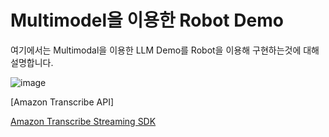 # Multimodel을 이용한 Robot Demo

여기에서는 Multimodal을 이용한 LLM Demo를 Robot을 이용해 구현하는것에 대해 설명합니다.

![image](https://github.com/kyopark2014/llm-demo-multimodal/assets/52392004/e0a4148c-c153-47d2-bf48-d0301a08a5de)

[Amazon Transcribe API]

[Amazon Transcribe Streaming SDK](https://github.com/awslabs/amazon-transcribe-streaming-sdk)
